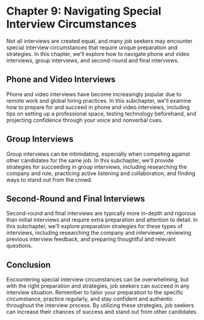 Chapter 9: Navigating Special Interview Circumstances
=====================================================

Not all interviews are created equal, and many job seekers may encounter special interview circumstances that require unique preparation and strategies. In this chapter, we'll explore how to navigate phone and video interviews, group interviews, and second-round and final interviews.

Phone and Video Interviews
--------------------------

Phone and video interviews have become increasingly popular due to remote work and global hiring practices. In this subchapter, we'll examine how to prepare for and succeed in phone and video interviews, including tips on setting up a professional space, testing technology beforehand, and projecting confidence through your voice and nonverbal cues.

Group Interviews
----------------

Group interviews can be intimidating, especially when competing against other candidates for the same job. In this subchapter, we'll provide strategies for succeeding in group interviews, including researching the company and role, practicing active listening and collaboration, and finding ways to stand out from the crowd.

Second-Round and Final Interviews
---------------------------------

Second-round and final interviews are typically more in-depth and rigorous than initial interviews and require extra preparation and attention to detail. In this subchapter, we'll explore preparation strategies for these types of interviews, including researching the company and interviewer, reviewing previous interview feedback, and preparing thoughtful and relevant questions.

Conclusion
----------

Encountering special interview circumstances can be overwhelming, but with the right preparation and strategies, job seekers can succeed in any interview situation. Remember to tailor your preparation to the specific circumstance, practice regularly, and stay confident and authentic throughout the interview process. By utilizing these strategies, job seekers can increase their chances of success and stand out from other candidates.
